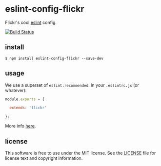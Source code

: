 # eslint-config-flickr

Flickr's cool [eslint][1] config.

[![Build Status](https://github.com/njgrove/eslint-config-flickr/actions/workflows/ci.yaml/badge.svg)](https://github.com/njgrove/eslint-config-flickr/actions/workflows/ci.yaml)

## install

```
$ npm install eslint-config-flickr --save-dev
```

## usage

We use a superset of `eslint:recommended`. In your `.eslintrc.js` (or whatever):

``` js
module.exports = {

  extends: 'flickr'

};
```

More info [here][2].

## license

This software is free to use under the MIT license. See the [LICENSE][] file for license text and copyright information.

[1]: http://eslint.org
[2]: http://eslint.org/docs/developer-guide/shareable-configs#using-a-shareable-config
[LICENSE]: https://github.com/flickr/eslint-config-flickr/blob/master/LICENSE
